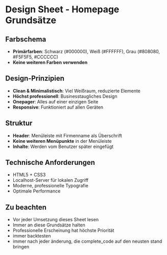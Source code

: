 # Design Sheet - Homepage Grundsätze

## Farbschema
- **Primärfarben**: Schwarz (#000000), Weiß (#FFFFFF), Grau (#808080, #F5F5F5, #CCCCCC)
- **Keine weiteren Farben verwenden**

## Design-Prinzipien
- **Clean & Minimalistisch**: Viel Weißraum, reduzierte Elemente
- **Höchst professionell**: Businesstaugliches Design
- **Onepager**: Alles auf einer einzigen Seite
- **Responsive**: Funktioniert auf allen Geräten

## Struktur
- **Header**: Menüleiste mit Firmenname als Überschrift
- **Keine weiteren Menüpunkte** in der Menüleiste
- **Inhalte**: Werden vom Benutzer später eingefügt

## Technische Anforderungen
- HTML5 + CSS3
- Localhost-Server für lokalen Zugriff
- Moderne, professionelle Typografie
- Optimale Performance

## Zu beachten
- Vor jeder Umsetzung dieses Sheet lesen
- Immer an diese Grundsätze halten
- Professionelle Erscheinung hat höchste Priorität
- immer backtesten 
- immer nach jeder änderung, die complete_code auf den neusten stand bringen